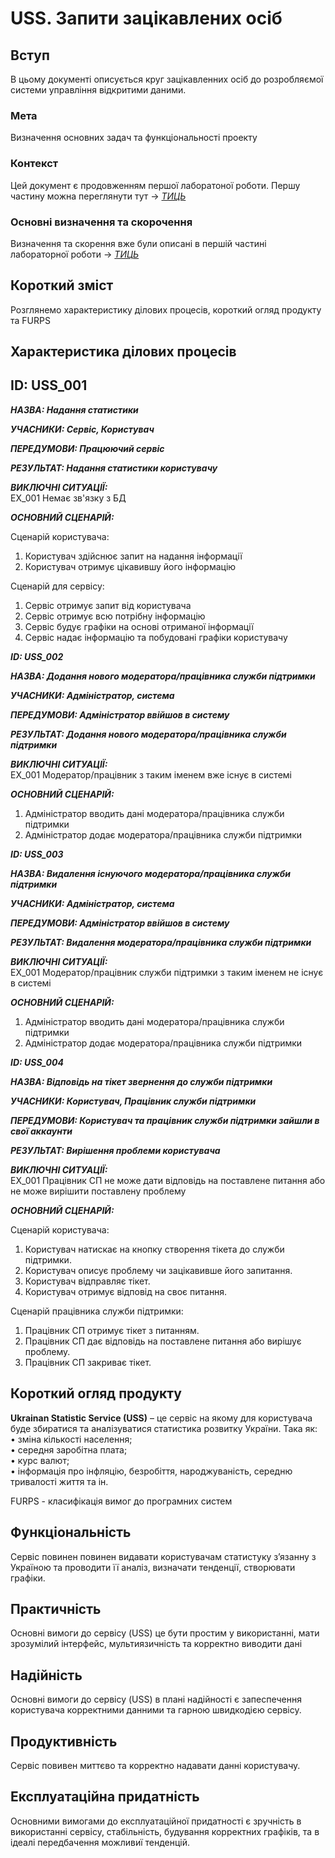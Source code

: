 # USS. Запити зацікавлених осіб

## Вступ

В цьому документі описується круг зацікавленних осіб до розробляємої системи управління відкритими даними.

### Мета 

Визначення основних задач та функціональності проекту

### Контекст

Цей документ є продовженням першої лаборатоної роботи. Першу частину можна переглянути тут → [*ТИЦЬ*](https://github.com/MaxiskaSN/database_basics_template/blob/master/docs/requirements/state-of-the-art.md)


### Основні визначення та скорочення

Визначення та скорення вже були описані в першій частині лабораторної роботи → [*ТИЦЬ*](https://github.com/MaxiskaSN/database_basics_template/blob/master/docs/requirements/state-of-the-art.md)


## Короткий зміст

Розглянемо характеристику ділових процесів, короткий огляд продукту та FURPS

## Характеристика ділових процесів
   
<h2>ID: USS_001</h2>
      
***НАЗВА: Надання статистики***
    
***УЧАСНИКИ: Сервіс, Користувач***

***ПЕРЕДУМОВИ: Працюючий сервіс***

***РЕЗУЛЬТАТ: Надання статистики користувачу***

***ВИКЛЮЧНІ СИТУАЦІЇ:***  
EX_001 Немає зв'язку з БД  

***ОСНОВНИЙ СЦЕНАРІЙ:***

Сценарій користувача:
1.	Користувач здійснює запит на надання інформації 
2. Користувач отримує цікавившу його інформацію  

Сценарій для сервісу:
1. Сервіс отримує запит від користувача 
2. Сервіс отримує всю потрібну інформацію 
3. Сервіс будує графіки на основі отриманої інформації 
4. Сервіс надає інформацію та побудовані графіки користувачу 

***ID: USS_002***
    
***НАЗВА: Додання нового модератора/працівника служби підтримки***
    
***УЧАСНИКИ: Адміністратор, система***

***ПЕРЕДУМОВИ: Адміністратор ввійшов в систему***

***РЕЗУЛЬТАТ: Додання нового модератора/працівника служби підтримки***

***ВИКЛЮЧНІ СИТУАЦІЇ:***  
EX_001 Модератор/працівник з таким іменем вже існує в системі

***ОСНОВНИЙ СЦЕНАРІЙ:***

1.	Адміністратор вводить дані модератора/працівника служби підтримки  
2.	Адміністратор додає модератора/працівника служби підтримки  

***ID: USS_003***
    
***НАЗВА: Видалення існуючого модератора/працівника служби підтримки***
    
***УЧАСНИКИ: Адміністратор, система***

***ПЕРЕДУМОВИ: Адміністратор ввійшов в систему***

***РЕЗУЛЬТАТ: Видалення модератора/працівника служби підтримки***

***ВИКЛЮЧНІ СИТУАЦІЇ:***  
EX_001 Модератор/працівник служби підтримки з таким іменем не існує в системі

***ОСНОВНИЙ СЦЕНАРІЙ:***

1.	Адміністратор вводить дані модератора/працівника служби підтримки  
2.	Адміністратор додає модератора/працівника служби підтримки  

***ID: USS_004***
    
***НАЗВА: Відповідь на тікет звернення до служби підтримки***
    
***УЧАСНИКИ: Користувач, Працівник служби підтримки***

***ПЕРЕДУМОВИ: Користувач та працівник служби підтримки зайшли в свої аккаунти***

***РЕЗУЛЬТАТ: Вирішення проблеми користувача***

***ВИКЛЮЧНІ СИТУАЦІЇ:***  
EX_001 Працівник СП не може дати відповідь на поставлене питання або не може вирішити поставлену проблему

***ОСНОВНИЙ СЦЕНАРІЙ:***

Сценарій користувача:
1.	Користувач натискає на кнопку створення тікета до служби підтримки.  
2. Користувач описує проблему чи зацікавивше його запитання.  
3. Користувач відправляє тікет.  
4. Користувач отримує відповід на своє питання.  

Сценарій працівника служби підтримки:  
1. Працівник СП отримує тікет з питанням.  
2. Працівник СП дає відповідь на поставлене питання або вирішує проблему.  
3. Працівник СП закриває тікет.  

## Короткий огляд продукту

**Ukrainan Statistic Service (USS)** – це сервіс на якому для користувача буде збиратися та аналізуватися статистика розвитку України. Така як:  
  • зміна кількості населення;  
  • середня заробітна плата;  
  • курс валют;  
  • інформація про інфляцію, безробіття, народжуваність, середню тривалості життя та ін.

FURPS - класифікація вимог до програмних систем


## Функціональність

Сервіс повинен повинен видавати користувачам статистуку з’язанну з Україною та проводити її аналіз, визначати тенденції, створювати графіки.

## Практичність

Основні вимоги до сервісу (USS) це бути простим у використанні, мати зрозумілий інтерфейс, мультиязичність та корректно виводити дані

## Надійність

Основні вимоги до сервісу (USS) в плані надійності є запеспечення користувача корректними данними та гарною швидкодією сервісу. 

## Продуктивність

Сервіс повивен миттєво та корректно надавати данні користувачу.

## Експлуатаційна придатність

Основними вимогами до експлуатаційної придатності є зручність в використанні сервісу, стабільність, будування корректних графіків, та в ідеалі передбачення можливиї тенденцій.
